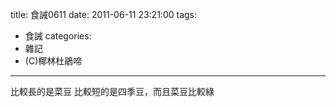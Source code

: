 title: 食誡0611
date: 2011-06-11 23:21:00
tags:
- 食誡
categories:
- 雜記
- (C)椰林杜鵑啼
---

比較長的是菜豆
比較短的是四季豆，而且菜豆比較綠
